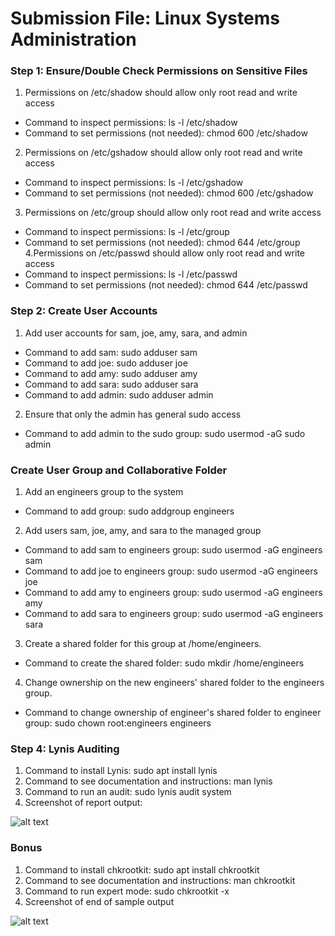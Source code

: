 # Submission File: Linux Systems Administration
### Step 1: Ensure/Double Check Permissions on Sensitive Files
1. Permissions on /etc/shadow should allow only root read and write access
* Command to inspect permissions: ls -l /etc/shadow
* Command to set permissions (not needed): chmod 600 /etc/shadow
2. Permissions on /etc/gshadow should allow only root read and write access
* Command to inspect permissions: ls -l /etc/gshadow
* Command to set permissions (not needed): chmod 600 /etc/gshadow
3. Permissions on /etc/group should allow only root read and write access
* Command to inspect permissions: ls -l /etc/group
* Command to set permissions (not needed): chmod 644 /etc/group
4.Permissions on /etc/passwd should allow only root read and write access
* Command to inspect permissions: ls -l /etc/passwd
* Command to set permissions (not needed): chmod 644 /etc/passwd

### Step 2: Create User Accounts 
1. Add user accounts for sam, joe, amy, sara, and admin
* Command to add sam: sudo adduser sam
* Command to add joe: sudo adduser joe
* Command to add amy: sudo adduser amy
* Command to add sara: sudo adduser sara
* Command to add admin: sudo adduser admin
2. Ensure that only the admin has general sudo access
* Command to add admin to the sudo group: sudo usermod -aG sudo admin

### Create User Group and Collaborative Folder
1. Add an engineers group to the system
* Command to add group: sudo addgroup engineers
2. Add users sam, joe, amy, and sara to the managed group
* Command to add sam to engineers group: sudo usermod -aG engineers sam
* Command to add joe to engineers group: sudo usermod -aG engineers joe
* Command to add amy to engineers group: sudo usermod -aG engineers amy
* Command to add sara to engineers group: sudo usermod -aG engineers sara
3. Create a shared folder for this group at /home/engineers.
* Command to create the shared folder: sudo mkdir /home/engineers
4. Change ownership on the new engineers' shared folder to the engineers group.
* Command to change ownership of engineer's shared folder to engineer group: sudo chown root:engineers engineers

### Step 4: Lynis Auditing
1. Command to install Lynis: sudo apt install lynis
2. Command to see documentation and instructions: man lynis
3. Command to run an audit: sudo lynis audit system
4. Screenshot of report output:
      
![alt text](Screenshot_15.jpg)

### Bonus
1. Command to install chkrootkit: sudo apt install chkrootkit
2. Command to see documentation and instructions: man chkrootkit
3. Command to run expert mode: sudo chkrootkit -x
4. Screenshot of end of sample output
      
![alt text](Screenshot_17.jpg)
